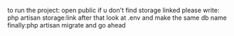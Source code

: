 to run the project: open public if u don't find storage linked please write: php artisan storage:link
after that look at .env and make the same db name 
finally:php artisan migrate 
and go ahead
